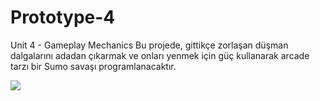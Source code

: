 # Prototype-4
Unit 4 - Gameplay Mechanics Bu projede, gittikçe zorlaşan düşman dalgalarını adadan çıkarmak ve onları yenmek için güç kullanarak arcade tarzı bir Sumo savaşı programlanacaktır.

![](prototype4.gif)
